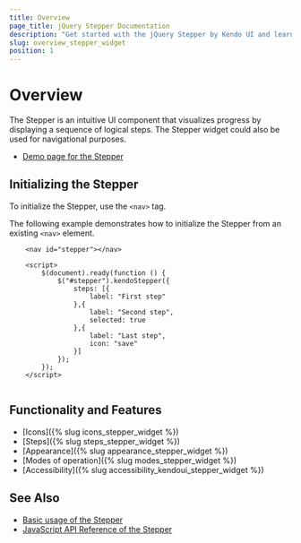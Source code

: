 ```yaml
---
title: Overview
page_title: jQuery Stepper Documentation
description: "Get started with the jQuery Stepper by Kendo UI and learn how to initialize the widget."
slug: overview_stepper_widget
position: 1
---
```


# Overview 

The Stepper is an intuitive UI component that visualizes progress by displaying a sequence of logical steps. The Stepper widget could also be used for navigational purposes.

* [Demo page for the Stepper](https://demos.telerik.com/kendo-ui/stepper/index) 

## Initializing the Stepper

To initialize the Stepper, use the `<nav>` tag.

The following example demonstrates how to initialize the Stepper from an existing `<nav>` element.

```dojo
    <nav id="stepper"></nav>

    <script>
        $(document).ready(function () {
            $("#stepper").kendoStepper({
                steps: [{
                    label: "First step"
                },{
                    label: "Second step",
                    selected: true
                },{
                    label: "Last step",
                    icon: "save"
                }]
            });
        });
    </script>
    
```

## Functionality and Features

* [Icons]({% slug icons_stepper_widget %})
* [Steps]({% slug steps_stepper_widget %})
* [Appearance]({% slug appearance_stepper_widget %})
* [Modes of operation]({% slug modes_stepper_widget %})
* [Accessibility]({% slug accessibility_kendoui_stepper_widget %})

## See Also

* [Basic usage of the Stepper](https://demos.telerik.com/kendo-ui/stepper/index)
* [JavaScript API Reference of the Stepper](/api/javascript/ui/stepper)
